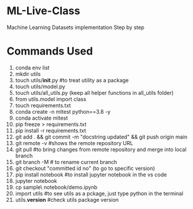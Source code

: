 # ML-Live-Class
Machine Learning Datasets implementation Step by step

# Commands Used
1. conda env list
2. mkdir utils
3. touch utils/__init__.py #to treat utility as a package
4. touch utils/model.py
5. touch utils/all_utils.py (keep all helper functions in all_utils folder)
6. from utils.model import class
7. touch requirements.txt
8. conda create -n mltest python==3.8 -y
9. conda activate mltest
10. pip freeze > requirements.txt
11. pip install -r requirements.txt
12. git add . && git commit -m "docstring updated" && git push origin main
13. git remote -v #shows the remote repository URL
14. git pull #to bring changes from remote repository and merge into local branch
15. git branch -M # to rename current branch
16. git checkout "committed id no" (to go to specific version)
17. pip install notebook #to install jupyter notebook in the vs code
18. jupyter notebook
19. cp sample\ notebook/demo.ipynb
20. import utils #to see utils as a pckage, just type python in the terminal
21. utils.__version__ #check utils package version